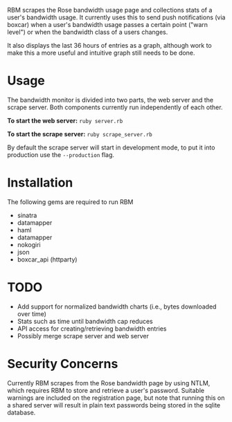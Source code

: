 RBM scrapes the Rose bandwidth usage page and collections stats of a user's bandwidth usage. It currently uses this to send push notifications (via boxcar) when a user's bandwidth usage passes a certain point ("warn level") or when the bandwidth class of a users changes.

It also displays the last 36 hours of entries as a graph, although work to make this a more useful and intuitive graph still needs to be done.

# Usage

The bandwidth monitor is divided into two parts, the web server and the scrape server. Both components currently run independently of each other.

**To start the web server:** `ruby server.rb`

**To start the scrape server:** `ruby scrape_server.rb`

By default the scrape server will start in development mode, to put it into production use the `--production` flag.

# Installation

The following gems are required to run RBM
- sinatra
- datamapper
- haml
- datamapper
- nokogiri
- json
- boxcar_api (httparty)

# TODO

- Add support for normalized bandwidth charts (i.e., bytes downloaded over time)
- Stats such as time until bandwidth cap reduces
- API access for creating/retrieving bandwidth entries
- Possibly merge scrape server and web server

# Security Concerns

Currently RBM scrapes from the Rose bandwidth page by using NTLM, which requires RBM to store and retrieve a user's password. Suitable warnings are included on the registration page, but note that running this on a shared server will result in plain text passwords being stored in the sqlite database.
